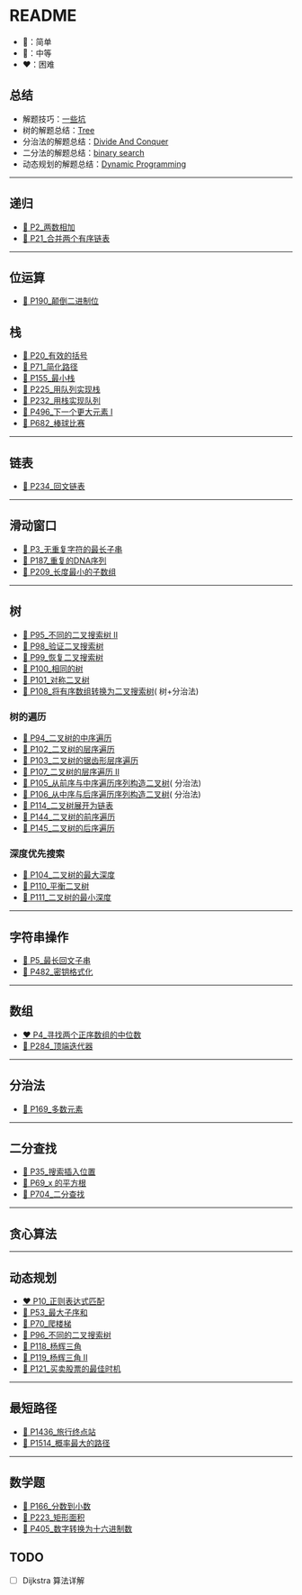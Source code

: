 # README

- 💚：简单
- 🧡：中等
- ❤️：困难

## 总结

- 解题技巧：[一些坑](./src/main/java/com/uyaki/leetcode/editor/cn/doc/summarize/Error.md)
- 树的解题总结：[Tree](./src/main/java/com/uyaki/leetcode/editor/cn/doc/summarize/Tree.md)
- 分治法的解题总结：[Divide And Conquer](./src/main/java/com/uyaki/leetcode/editor/cn/doc/summarize/DivideAndConquer.md)
- 二分法的解题总结：[binary search](./src/main/java/com/uyaki/leetcode/editor/cn/doc/summarize/BinarySearch.md)
- 动态规划的解题总结：[Dynamic Programming](./src/main/java/com/uyaki/leetcode/editor/cn/doc/summarize/DynamicProgramming.md)

---

## 递归

- [🧡 P2_两数相加](./src/main/java/com/uyaki/leetcode/editor/cn/doc/content/P2_AddTwoNumbers.md)
- [💚 P21_合并两个有序链表](./src/main/java/com/uyaki/leetcode/editor/cn/doc/content/P21_MergeTwoSortedLists.md)

---

## 位运算

- [💚 P190_颠倒二进制位](./src/main/java/com/uyaki/leetcode/editor/cn/doc/content/P190_ReverseBits.md)

## 栈

- [💚 P20_有效的括号](./src/main/java/com/uyaki/leetcode/editor/cn/doc/content/P20_ValidParentheses.md)
- [🧡 P71_简化路径](./src/main/java/com/uyaki/leetcode/editor/cn/doc/content/P71_SimplifyPath.md)
- [💚 P155_最小栈](./src/main/java/com/uyaki/leetcode/editor/cn/doc/content/P155_MinStack.md)
- [💚 P225_用队列实现栈](./src/main/java/com/uyaki/leetcode/editor/cn/doc/content/P225_ImplementStackUsingQueues.md)
- [💚 P232_用栈实现队列](./src/main/java/com/uyaki/leetcode/editor/cn/doc/content/P232_ImplementQueueUsingStacks.md)
- [💚 P496_下一个更大元素 I](./src/main/java/com/uyaki/leetcode/editor/cn/doc/content/P496_NextGreaterElementI.md)
- [💚 P682_棒球比赛](./src/main/java/com/uyaki/leetcode/editor/cn/doc/content/P682_BaseballGame.md)

---

## 链表

- [💚 P234_回文链表](./src/main/java/com/uyaki/leetcode/editor/cn/doc/content/P234_PalindromeLinkedList.md)

---

## 滑动窗口

- [🧡 P3_无重复字符的最长子串](./src/main/java/com/uyaki/leetcode/editor/cn/doc/content/P3_LongestSubstringWithoutRepeatingCharacters.md)
- [🧡 P187_重复的DNA序列](./src/main/java/com/uyaki/leetcode/editor/cn/doc/content/P187_RepeatedDnaSequences.md)
- [🧡 P209_长度最小的子数组](./src/main/java/com/uyaki/leetcode/editor/cn/doc/content/P209_MinimumSizeSubarraySum.md)

---

## 树

- [🧡 P95_不同的二叉搜索树 II](./src/main/java/com/uyaki/leetcode/editor/cn/doc/content/P95_UniqueBinarySearchTreesIi.md)
- [🧡 P98_验证二叉搜索树](./src/main/java/com/uyaki/leetcode/editor/cn/doc/content/P98_ValidateBinarySearchTree.md)
- [🧡 P99_恢复二叉搜索树](./src/main/java/com/uyaki/leetcode/editor/cn/doc/content/P99_RecoverBinarySearchTree.md)
- [💚 P100_相同的树](./src/main/java/com/uyaki/leetcode/editor/cn/doc/content/P100_SameTree.md)
- [💚 P101_对称二叉树](./src/main/java/com/uyaki/leetcode/editor/cn/doc/content/P101_SymmetricTree.md)
- [💚 P108_将有序数组转换为二叉搜索树](./src/main/java/com/uyaki/leetcode/editor/cn/doc/content/P108_ConvertSortedArrayToBinarySearchTree.md)(
  树+分治法)

### 树的遍历

- [💚 P94_二叉树的中序遍历](./src/main/java/com/uyaki/leetcode/editor/cn/doc/content/P94_BinaryTreeInorderTraversal.md)
- [🧡 P102_二叉树的层序遍历](./src/main/java/com/uyaki/leetcode/editor/cn/doc/content/P102_BinaryTreeLevelOrderTraversal.md)
- [🧡 P103_二叉树的锯齿形层序遍历](./src/main/java/com/uyaki/leetcode/editor/cn/doc/content/P103_BinaryTreeZigzagLevelOrderTraversal.md)
- [🧡 P107_二叉树的层序遍历 II](./src/main/java/com/uyaki/leetcode/editor/cn/doc/content/P107_BinaryTreeLevelOrderTraversalIi.md)
- [🧡 P105_从前序与中序遍历序列构造二叉树](./src/main/java/com/uyaki/leetcode/editor/cn/doc/content/P105_ConstructBinaryTreeFromPreorderAndInorderTraversal.md)(
  分治法)
- [🧡 P106_从中序与后序遍历序列构造二叉树](./src/main/java/com/uyaki/leetcode/editor/cn/doc/content/P106_ConstructBinaryTreeFromInorderAndPostorderTraversal.md)(
  分治法)
- [🧡 P114_二叉树展开为链表](./src/main/java/com/uyaki/leetcode/editor/cn/doc/content/P114_FlattenBinaryTreeToLinkedList.md)
- [💚 P144_二叉树的前序遍历](./src/main/java/com/uyaki/leetcode/editor/cn/doc/content/P144_BinaryTreePreorderTraversal.md)
- [💚 P145_二叉树的后序遍历](./src/main/java/com/uyaki/leetcode/editor/cn/doc/content/P145_BinaryTreePostorderTraversal.md)

### 深度优先搜索

- [💚 P104_二叉树的最大深度](./src/main/java/com/uyaki/leetcode/editor/cn/doc/content/P104_MaximumDepthOfBinaryTree.md)
- [💚 P110_平衡二叉树](./src/main/java/com/uyaki/leetcode/editor/cn/doc/content/P110_BalancedBinaryTree.md)
- [💚 P111_二叉树的最小深度](./src/main/java/com/uyaki/leetcode/editor/cn/doc/content/P111_MinimumDepthOfBinaryTree.md)

---

## 字符串操作

- [🧡 P5_最长回文子串](./src/main/java/com/uyaki/leetcode/editor/cn/doc/content/P5_LongestPalindromicSubstring.md)
- [💚 P482_密钥格式化](./src/main/java/com/uyaki/leetcode/editor/cn/doc/content/P482_LicenseKeyFormatting.md)

---

## 数组

- [❤️ P4_寻找两个正序数组的中位数](./src/main/java/com/uyaki/leetcode/editor/cn/doc/content/P4_MedianOfTwoSortedArrays.md)
- [🧡 P284_顶端迭代器](./src/main/java/com/uyaki/leetcode/editor/cn/doc/content/P284_PeekingIterator.md)

---

## 分治法

- [💚 P169_多数元素](./src/main/java/com/uyaki/leetcode/editor/cn/doc/content/P169_MajorityElement.md)

---

## 二分查找

- [💚 P35_搜索插入位置](./src/main/java/com/uyaki/leetcode/editor/cn/doc/content/P35_SearchInsertPosition.md)
- [💚 P69_x 的平方根](./src/main/java/com/uyaki/leetcode/editor/cn/doc/content/P69_Sqrtx.md)
- [💚 P704_二分查找](./src/main/java/com/uyaki/leetcode/editor/cn/doc/content/P704_BinarySearch.md)

---

## 贪心算法

---

## 动态规划

- [❤️ P10_正则表达式匹配](./src/main/java/com/uyaki/leetcode/editor/cn/doc/content/P10_RegularExpressionMatching.md)
- [💚 P53_最大子序和](./src/main/java/com/uyaki/leetcode/editor/cn/doc/content/P53_MaximumSubarray.md)
- [💚 P70_爬楼梯](./src/main/java/com/uyaki/leetcode/editor/cn/doc/content/P70_ClimbingStairs.md)
- [🧡 P96_不同的二叉搜索树](./src/main/java/com/uyaki/leetcode/editor/cn/doc/content/P96_UniqueBinarySearchTrees.md)
- [💚 P118_杨辉三角](./src/main/java/com/uyaki/leetcode/editor/cn/doc/content/P118_PascalsTriangle.md)
- [💚 P119_杨辉三角 II](./src/main/java/com/uyaki/leetcode/editor/cn/doc/content/P119_PascalsTriangleIi.md)
- [💚 P121_买卖股票的最佳时机](./src/main/java/com/uyaki/leetcode/editor/cn/doc/content/P121_BestTimeToBuyAndSellStock.md)

---

## 最短路径

- [💚 P1436_旅行终点站](./src/main/java/com/uyaki/leetcode/editor/cn/doc/content/P1436_DestinationCity.md)
- [🧡 P1514_概率最大的路径](./src/main/java/com/uyaki/leetcode/editor/cn/doc/content/P1514_PathWithMaximumProbability.md)

---

## 数学题

- [🧡 P166_分数到小数](./src/main/java/com/uyaki/leetcode/editor/cn/doc/content/P166_FractionToRecurringDecimal.md)
- [🧡 P223_矩形面积](./src/main/java/com/uyaki/leetcode/editor/cn/doc/content/P223_RectangleArea.md)
- [💚 P405_数字转换为十六进制数](./src/main/java/com/uyaki/leetcode/editor/cn/doc/content/P405_ConvertANumberToHexadecimal.md)

## TODO

-[ ] Dijkstra 算法详解